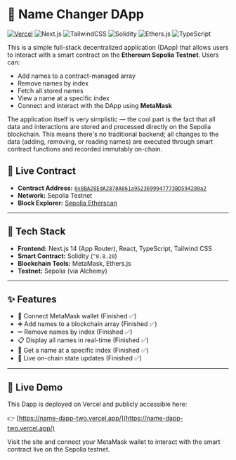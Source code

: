 
# 🪪 Name Changer DApp

[![Vercel](https://img.shields.io/badge/Live%20on-Vercel-000?style=flat&logo=vercel)](https://name-dapp-two.vercel.app/)
![Next.js](https://img.shields.io/badge/Next.js-000000?style=flat-square&logo=next.js)
![TailwindCSS](https://img.shields.io/badge/TailwindCSS-38bdf8?style=flat-square&logo=tailwindcss&logoColor=white)
![Solidity](https://img.shields.io/badge/Solidity-363636?style=flat-square&logo=solidity)
![Ethers.js](https://img.shields.io/badge/Ethers.js-6e45f2?style=flat-square)
![TypeScript](https://img.shields.io/badge/TypeScript-3178c6?style=flat-square&logo=typescript&logoColor=white)

This is a simple full-stack decentralized application (DApp) that allows users to interact with a smart contract on the **Ethereum Sepolia Testnet**. Users can:

- Add names to a contract-managed array
- Remove names by index
- Fetch all stored names
- View a name at a specific index
- Connect and interact with the DApp using **MetaMask**

The application itself is very simplistic — the cool part is the fact that all data and interactions are stored and processed directly on the Sepolia blockchain. This means there's no traditional backend; all changes to the data (adding, removing, or reading names) are executed through smart contract functions and recorded immutably on-chain.

## 🔗 Live Contract

- **Contract Address:** [`0x8BA28EdA2878A861a9523699947773BD594280a2`](https://sepolia.etherscan.io/address/0x8BA28EdA2878A861a9523699947773BD594280a2)
- **Network:** Sepolia Testnet  
- **Block Explorer:** [Sepolia Etherscan](https://sepolia.etherscan.io/address/0x16993AB19598182767e9a8cb8F78fF696F976Fd5)

---

## 🧠 Tech Stack

- **Frontend:** Next.js 14 (App Router), React, TypeScript, Tailwind CSS
- **Smart Contract:** Solidity (`^0.8.20`)
- **Blockchain Tools:** MetaMask, Ethers.js
- **Testnet:** Sepolia (via Alchemy)

---

## ✨ Features

- 🔐 Connect MetaMask wallet (Finished ✅)
- ➕ Add names to a blockchain array (Finished ✅)
- ➖ Remove names by index (Finished ✅)
- 📋 Display all names in real-time (Finished ✅)
- 🔎 Get a name at a specific index (Finished ✅)
- 🔄 Live on-chain state updates (Finished ✅)

---

## 🚀 Live Demo

This Dapp is deployed on Vercel and publicly accessible here:

👉 [https://name-dapp-two.vercel.app/](https://name-dapp-two.vercel.app/)

Visit the site and connect your MetaMask wallet to interact with the smart contract live on the Sepolia testnet.
